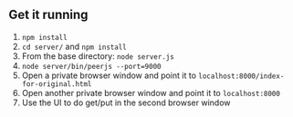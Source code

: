 ## Get it running

1.  `npm install`
2.  `cd server/` and `npm install`
3.  From the base directory: `node server.js`
4.  `node server/bin/peerjs --port=9000`
5.  Open a private browser window and point it to `localhost:8000/index-for-original.html`
6.  Open another private browser window and point it to `localhost:8000`
7.  Use the UI to do get/put in the second browser window